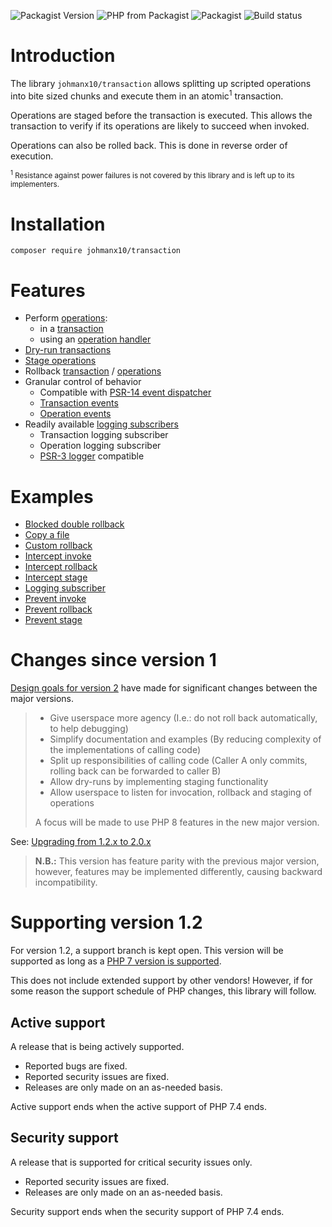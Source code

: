 ![Packagist Version](https://img.shields.io/packagist/v/johmanx10/transaction?label=@stable)
![PHP from Packagist](https://img.shields.io/packagist/php-v/johmanx10/transaction.svg)
![Packagist](https://img.shields.io/packagist/dt/johmanx10/transaction.png)
![Build status](https://github.com/johmanx10/transaction/actions/workflows/php.yml/badge.svg)

# Introduction

The library `johmanx10/transaction` allows splitting up scripted operations into
bite sized chunks and execute them in an atomic<sup>1</sup> transaction.

Operations are staged before the transaction is executed. This allows the
transaction to verify if its operations are likely to succeed when invoked.

Operations can also be rolled back. This is done in reverse order of execution.

<small><sup>1</sup> Resistance against power failures is not covered by this
library and is left up to its implementers.</small>

# Installation

```
composer require johmanx10/transaction
```

# Features

- Perform [operations](docs/operation.md):
   - in a [transaction](docs/transaction.md)
   - using an [operation handler](docs/operation-handler.md)
- [Dry-run transactions](docs/transaction.md#dry-runs)
- [Stage operations](docs/operation.md#staging)
- Rollback [transaction](docs/transaction.md#rollbacks) / [operations](docs/operation.md#rolling-back)
- Granular control of behavior
   - Compatible with [PSR-14 event dispatcher](https://www.php-fig.org/psr/psr-14/)
   - [Transaction events](docs/events.md#transaction-events)
   - [Operation events](docs/events.md#operation-events)
- Readily available [logging subscribers](docs/events.md#logging-subscribers)
   - Transaction logging subscriber
   - Operation logging subscriber
   - [PSR-3 logger](https://www.php-fig.org/psr/psr-3/) compatible

# Examples

- [Blocked double rollback](examples/blocked-rollback.phpt)
- [Copy a file](examples/copy-file.phpt)
- [Custom rollback](examples/custom-rollback.phpt)
- [Intercept invoke](examples/intercept-invoke.phpt)
- [Intercept rollback](examples/intercept-rollback.phpt)
- [Intercept stage](examples/intercept-stage.phpt)
- [Logging subscriber](examples/logging-subscriber.phpt)
- [Prevent invoke](examples/prevent-invoke.phpt)
- [Prevent rollback](examples/prevent-rollback.phpt)
- [Prevent stage](examples/prevent-stage.phpt)

# Changes since version 1

[Design goals for version 2](https://github.com/johmanx10/transaction/milestone/3)
have made for significant changes between the major versions.

> - Give userspace more agency (I.e.: do not roll back automatically, to help debugging)
> - Simplify documentation and examples (By reducing complexity of the implementations of calling code)
> - Split up responsibilities of calling code (Caller A only commits, rolling back can be forwarded to caller B)
> - Allow dry-runs by implementing staging functionality
> - Allow userspace to listen for invocation, rollback and staging of operations
> 
> A focus will be made to use PHP 8 features in the new major version.

See: [Upgrading from 1.2.x to 2.0.x](docs/upgrade/upgrade-20.md)

> **N.B.:** This version has feature parity with the previous major version,
> however, features may be implemented differently, causing backward
> incompatibility.

# Supporting version 1.2

For version 1.2, a support branch is kept open. This version will be supported
as long as a
[PHP 7 version is supported](https://www.php.net/supported-versions.php).

This does not include extended support by other vendors! However, if for some
reason the support schedule of PHP changes, this library will follow.

## Active support

A release that is being actively supported.

- Reported bugs are fixed.
- Reported security issues are fixed.
- Releases are only made on an as-needed basis.

Active support ends when the active support of PHP 7.4 ends.

## Security support

A release that is supported for critical security issues only.

- Reported security issues are fixed.
- Releases are only made on an as-needed basis.

Security support ends when the security support of PHP 7.4 ends.
